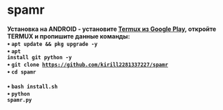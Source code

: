 # spamr
<b>Установка на ANDROID<b> - установите <a href="https://play.google.com/store/apps/details?id=com.termux&hl=ru">Termux из Google Play</a>, откройте TERMUX и пропишите данные команды:<br>
• <code>apt update && pkg upgrade -y</code><br>
• <code>apt install git python -y</code><br>
• <code>git clone https://github.com/kirill2281337227/spamr</code><br>
• <code>cd spamr</code><br>                                   
• <code>bash install.sh</code><br>
• <code>python spamr.py</code><br>
